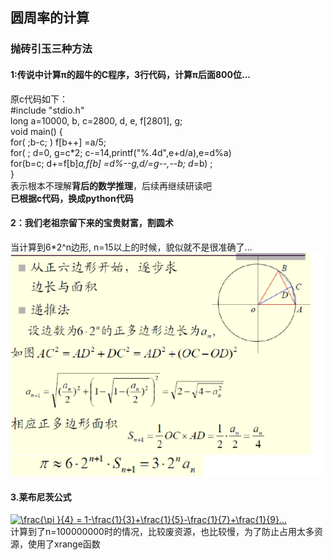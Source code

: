 圆周率的计算
---
### 抛砖引玉三种方法
#### 1:传说中计算π的超牛的C程序，3行代码，计算π后面800位...
原c代码如下：  
#include "stdio.h"  
long a=10000, b, c=2800, d, e, f[2801], g;  
void main() {  
for( ;b-c; ) f[b++] =a/5;  
for( ; d=0, g=c*2; c-=14,printf("%.4d",e+d/a),e=d%a)  
for(b=c; d+=f[b]*a,f[b] =d%--g,d/=g--,--b; d*=b) ;  
}  
表示根本不理解**背后的数学推理**，后续再继续研读吧  
**已根据c代码，换成python代码**  
#### 2：我们老祖宗留下来的宝贵财富，割圆术
当计算到6*2^n边形, n=15以上的时候，貌似就不是很准确了...  
![image](https://github.com/Damon0626/Crossin-Programming-Room/blob/master/08-calculate/%E5%89%B2%E5%9C%86%E6%9C%AF.png)  
#### 3.莱布尼茨公式
<a href="http://www.codecogs.com/eqnedit.php?latex=\frac{\pi&space;}{4}&space;=&space;1-\frac{1}{3}&plus;\frac{1}{5}-\frac{1}{7}&plus;\frac{1}{9}..." target="_blank"><img src="http://latex.codecogs.com/gif.latex?\frac{\pi&space;}{4}&space;=&space;1-\frac{1}{3}&plus;\frac{1}{5}-\frac{1}{7}&plus;\frac{1}{9}..." title="\frac{\pi }{4} = 1-\frac{1}{3}+\frac{1}{5}-\frac{1}{7}+\frac{1}{9}..." /></a>  
计算到了n=100000000时的情况，比较废资源，也比较慢，为了防止占用太多资源，使用了xrange函数
